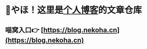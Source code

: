 # 🌸やほ！这里是[个人博客](https://blog.nekoha.cn)的文章仓库

## 喵窝入口👉 [https://blog.nekoha.cn](https://blog.nekoha.cn)
